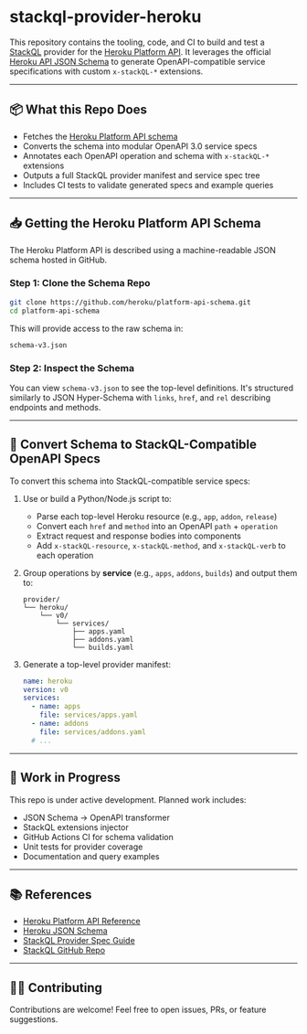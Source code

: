 # stackql-provider-heroku

This repository contains the tooling, code, and CI to build and test a [StackQL](https://github.com/stackql/stackql) provider for the [Heroku Platform API](https://devcenter.heroku.com/articles/platform-api-reference). It leverages the official [Heroku API JSON Schema](https://devcenter.heroku.com/articles/json-schema-for-platform-api) to generate OpenAPI-compatible service specifications with custom `x-stackQL-*` extensions.

---

## 📦 What this Repo Does

- Fetches the [Heroku Platform API schema](https://github.com/heroku/platform-api-schema)
- Converts the schema into modular OpenAPI 3.0 service specs
- Annotates each OpenAPI operation and schema with `x-stackQL-*` extensions
- Outputs a full StackQL provider manifest and service spec tree
- Includes CI tests to validate generated specs and example queries

---

## 📥 Getting the Heroku Platform API Schema

The Heroku Platform API is described using a machine-readable JSON schema hosted in GitHub.

### Step 1: Clone the Schema Repo

```bash
git clone https://github.com/heroku/platform-api-schema.git
cd platform-api-schema
````

This will provide access to the raw schema in:

```
schema-v3.json
```

### Step 2: Inspect the Schema

You can view `schema-v3.json` to see the top-level definitions. It's structured similarly to JSON Hyper-Schema with `links`, `href`, and `rel` describing endpoints and methods.

---

## 🔄 Convert Schema to StackQL-Compatible OpenAPI Specs

To convert this schema into StackQL-compatible service specs:

1. Use or build a Python/Node.js script to:

   * Parse each top-level Heroku resource (e.g., `app`, `addon`, `release`)
   * Convert each `href` and `method` into an OpenAPI `path` + `operation`
   * Extract request and response bodies into components
   * Add `x-stackQL-resource`, `x-stackQL-method`, and `x-stackQL-verb` to each operation

2. Group operations by **service** (e.g., `apps`, `addons`, `builds`) and output them to:

   ```
   provider/
   └── heroku/
       └── v0/
           └── services/
               ├── apps.yaml
               ├── addons.yaml
               └── builds.yaml
   ```

3. Generate a top-level provider manifest:

   ```yaml
   name: heroku
   version: v0
   services:
     - name: apps
       file: services/apps.yaml
     - name: addons
       file: services/addons.yaml
     # ...
   ```

---

## 🚧 Work in Progress

This repo is under active development. Planned work includes:

* JSON Schema → OpenAPI transformer
* StackQL extensions injector
* GitHub Actions CI for schema validation
* Unit tests for provider coverage
* Documentation and query examples

---

## 📚 References

* [Heroku Platform API Reference](https://devcenter.heroku.com/articles/platform-api-reference)
* [Heroku JSON Schema](https://github.com/heroku/platform-api-schema)
* [StackQL Provider Spec Guide](https://stackql.io/docs/provider_spec)
* [StackQL GitHub Repo](https://github.com/stackql/stackql)

---

## 👷‍♂️ Contributing

Contributions are welcome! Feel free to open issues, PRs, or feature suggestions.

